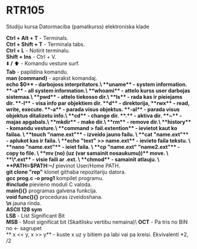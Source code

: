 # RTR105
Studiju kursa Datormaciba (pamatkurss) elektroniska klade


**Ctrl + Alt + T**  -   Terminals.\
**Ctrl + Shift + T** -  Terminala tabs.\
**Ctrl + L**        -   Notirit terminalu.\
**Shift + Ins**     - Ctrl + V.\
:arrow_down: **/** :arrow_up: - Komandu vesture surf.\
**Tab**           -     papildina komandu.\
**man (command)** -     aprakst komandaj.\
**echo $0**       -     darbojoss interpritators.\
**uname**         -     system information.
                        **-a** - all system information.\
**whoami**        -     attelo kurss user darbojas sistemaa.\
**pwd**           -     attelo tiekosso dir.\
**ls**            -     rada kas ir pieiejams dir.
                        **-l** - visa info par objektiem dir.
                                **d** - direktorija, **rwx** - read, write, execute.
                        **-a** - parada visus objektus.
                        **-al** - parada visus objektus ditalizetu info.\
**cd**            -     change dir.
                        **.** - aktiva dir.
                        **~** - majas apgabals.\
**mkdir**         -     make dir.\
**rm**            -     remove dir.\
**history**       -     komandu vesture.\
**command > fail.extention**  - ievietot kaut ko failaa. \
**touch "name.ext"** -  izveido jauno failu. \           
**cat "name.ext"** -    aplukot kas ir faila. \           
**echo "text" >> name.ext** - ievieto faila tekstu. \                      
**nano "name.ext"** -   ieiet faila. \           
**cp "name.ext" "name2.ext"** -  copy to file. \             
**mv (no) (uz (var samainit nosaukumu))**         move. \
**\*.ext** -            visie faili ar .ext. \             
**chmod** -             samainit atlauju. \
**PATH=$PATH:~/**       pievinot User/Home PATH. \
**git clone "rep"**	klonet githaba repozitariju datora. \
**gcc prog.c -o prog1** kompilet programu.\
**#include <module>** 	pievieno moduli C valoda.\
**main(){}**		programas galvena funkcija.\
**void func(){}**	proceduras izveidoshana.\
**\n**			jauna rinda.\
**ASCII 128 sym**\
**LSB** - List Significant Bit\
**MSB** - Most significat bit (Skaitlisku vertibu nemaina)\ 
**OCT** - Pa tris no BIN no <- sagrupet\
** x << y, x >> y**	- kuste x uz y bitiem pa labi vai pa kreisi. Ekvivalenti *2, /2                      
